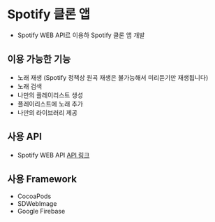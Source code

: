 # Spotify 클론 앱
- Spotify WEB API르 이용하 Spotify 클론 앱 개발

## 이용 가능한 기능
- 노래 재생 (Spotify 정책상 원곡 재생은 불가능해서 미리듣기만 재생됩니다) 
- 노래 검색 
- 나만의 플레이리스트 생성 
- 플레이리스트에 노래 추가 
- 나만의 라이브러리 제공 

## 사용 API
- Spotify WEB API [API 링크](https://developer.spotify.com/documentation/web-api/)

## 사용 Framework
- CocoaPods
- SDWebImage
- Google Firebase

